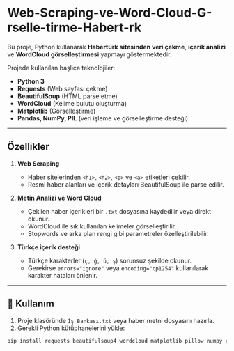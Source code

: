 # Web-Scraping-ve-Word-Cloud-G-rselle-tirme-Habert-rk

Bu proje, Python kullanarak **Habertürk sitesinden veri çekme**, **içerik analizi** ve **WordCloud görselleştirmesi** yapmayı göstermektedir.  

Projede kullanılan başlıca teknolojiler:  
- **Python 3**  
- **Requests** (Web sayfası çekme)  
- **BeautifulSoup** (HTML parse etme)  
- **WordCloud** (Kelime bulutu oluşturma)  
- **Matplotlib** (Görselleştirme)  
- **Pandas, NumPy, PIL** (veri işleme ve görselleştirme desteği)

---

##  Özellikler

1. **Web Scraping**  
   - Haber sitelerinden `<h1>`, `<h2>`, `<p>` ve `<a>` etiketleri çekilir.  
   - Resmi haber alanları ve içerik detayları BeautifulSoup ile parse edilir.  

2. **Metin Analizi ve Word Cloud**  
   - Çekilen haber içerikleri bir `.txt` dosyasına kaydedilir veya direkt okunur.  
   - WordCloud ile sık kullanılan kelimeler görselleştirilir.  
   - Stopwords ve arka plan rengi gibi parametreler özelleştirilebilir.  

3. **Türkçe içerik desteği**  
   - Türkçe karakterler (`ç, ğ, ü, ş`) sorunsuz şekilde okunur.  
   - Gerekirse `errors="ignore"` veya `encoding="cp1254"` kullanılarak karakter hataları önlenir.

---

## 📂 Kullanım

1. Proje klasöründe `İş Bankası.txt` veya haber metni dosyasını hazırla.  
2. Gerekli Python kütüphanelerini yükle:  
```bash
pip install requests beautifulsoup4 wordcloud matplotlib pillow numpy pandas

